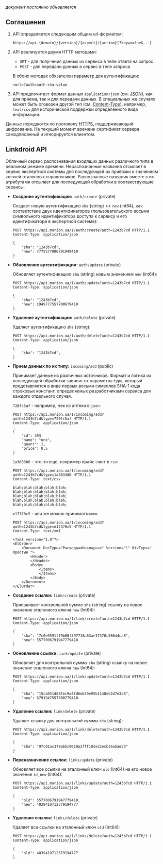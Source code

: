 *документ постоянно обновляется*

Соглашения 
----------

1. API определяется следующим общим url-форматом:

	```
	https://api.{domain}/{version}/{aspect}/{action}[?key=value&...]
	```

2. API реализуется двумя HTTP методами: 

	* `GET` - для получения данных из сервиса в теле ответа на запрос
	* `POST` - для передачи данных в сервис в теле запроса

	В обоих методах обязателен параметр для аутентификации:

	```
	<url>?auth=auth-sha-value
	``` 

3. API предпочитает формат данных `application/json` (см. [JSON](http://json.org/)), как для приема, так и для передачи данных. В специальных же случаях может быть оговорен другой тип (см. [Content-Type](http://en.wikipedia.org/wiki/Mime_type)), например, `text/csv` для исторической поддержки определенного вида информации.

Данные передаются по протоколу [HTTPS](http://ru.wikipedia.org/wiki/HTTPS), поддерживающий шифрование. На текущий момент времени сертификат сервера самодписанный и игнорируется клиентом.

Linkdroid API
-------------

Облачный сервис распознавания входящих данных различного типа в реальном режиме времени. Нераспознанные названия отсылает в сервис экспертной системы для последующей их привязки к значениям ключей эталонных справочников. Распознанные названия вместе с их атрибутами отсылает для последующей обработки в соотвествующие сервисы.

* **Создание аутентификации:** `auth/create` (private)

	Создает новую аутентификацию `sha` (string) <-> `new` (int64), как соответствие двух идентификаторов (пользовательского восьми символьного идентификатора доступа к сервису и его идентификатора в экспертной системе):

	```
	POST https://api.morion.ua/1/auth/create?auth=1243b7cd HTTP/1.1
	Content-Type: application/json
	
	{
		"sha": "1243b7cd",
		"new": 7775577006791949410
	}
	```

* **Обновление аутентификации:** `auth/update` (private)

	Обновляет аутентификацию `sha` (string) новым значением `new` (int64):

	```
	POST https://api.morion.ua/1/auth/update?auth=1243b7cd HTTP/1.1
	Content-Type: application/json
	
	{
		"sha": "1243b7cd",
		"new": 1949777557700679410
	}
	```

* **Удаление аутентификации:** `auth/delete` (private)

	Удаляет аутентификацию `sha` (string):

	```
	POST https://api.morion.ua/1/auth/delete?auth=1243b7cd HTTP/1.1
	Content-Type: application/json
	
	{
		"sha": "1243b7cd",
	}
	```


* **Прием данных по их типу:** `incoming/add` (public)

	Принимает данные из различных источников. Формат и логика их последующей обработки зависит от параметра `type`, который представляется в виде первых восьми символов SHA-1 кода строковых констант, определяемых разработчиками сервиса для каждого отдельного случая.

	`720fc5af` - например, чек из аптеки в `json`:

	```
	POST https://api.morion.ua/1/incoming/add?auth=1243b7cd&type=720fc5af HTTP/1.1
	Content-Type: application/json

	{
		"id": 403,
		"name": "one",
		"quant": 1,
		"price": 0.5
	}
	```

	`1a383386` - что-то еще, например прайс-лист в `csv`:

	```
	POST https://api.morion.ua/1/incoming/add?auth=1243b7cd&type=1a383386 HTTP/1.1
	Content-Type: text/csv

	blah;blah;blah;blah;blah;
	blah;blah;blah;blah;blah;
	blah;blah;blah;blah;blah;
	blah;blah;blah;blah;blah;
	blah;blah;blah;blah;blah;
	```	

	`e17370c5` - или же можно принимать`xmmo`: 

	```
	POST https://api.morion.ua/1/incoming/add?auth=1243b7cd&type=e17370c5 HTTP/1.1
	Content-Type: text/xml

	<?xml version="1.0"?>
	<ElOrder> 
		<Document DocType="РасходнаяНакладная" Version="1" DivType=" Простые ">
			<Header> 
			</Header> 
			<Body>
				<Items>
				</Items>
			</Body> 
		</Document> 
	</ElOrder> 
	```

* **Создание ссылки:** `link/create` (private)
	
	Присваивает контрольной сумме `sha` (string) ссылку на новое значение эталонного ключа `new` (Int64):

	```
	POST https://api.morion.ua/1/link/create?auth=1243b7cd HTTP/1.1
	Content-Type: application/json
	
	{
		"sha": "7c0e9591ff9b00f397718a63ae17370c566d4ca8",
		"new": 5577006791947779410
	}
	```

* **Обновление ссылки:** `link/update` (private)
	
	Обновляет для контрольной суммы `sha` (string) ссылку на новое значение эталонного ключа `new` (Int64):

	```
	POST https://api.morion.ua/1/link/update?auth=1243b7cd HTTP/1.1
	Content-Type: application/json

	{
		"sha": "15ca051d88fec9a4fd6eb39e99b1148eb2d7e3a6",
		"new": 6791947557700779410
	}
	```

* **Удаление ссылки:** `link/delete` (private)
	
	Удаляет ссылку для контрольной суммы `sha` (string):

	```
	POST https://api.morion.ua/1/link/delete?auth=1243b7cd HTTP/1.1
	Content-Type: application/json

	{
		"sha": "97c01ac379ab5c9019a2fff10de32ecb36abae53"
	}
	```

* **Переназначение ссылок:** `links/update` (private)

	Обновляет все ссылки на эталонный ключ `old` (Int64) на его новое значение `id_new` (Int64):

	```
	POST https://api.morion.ua/1/links/update?auth=1243b7cd HTTP/1.1
	Content-Type: application/json

	{
		"old": 5577006791947779410,
		"new": 4039410712379194777
	}
	```

* **Удаление ссылок:** `links/delete` (private)

	Удаляет все ссылки на эталонный ключ `old` (Int64):

	```
	POST https://api.morion.ua/1/links/delete?auth=1243b7cd HTTP/1.1
	Content-Type: application/json

	{
		"old": 4039410712379194777
	}
	```